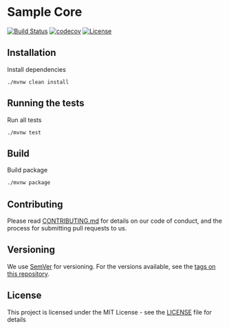 # Sample Core
[![Build Status](https://travis-ci.org/javaboilerplates/core.svg?branch=master)](https://travis-ci.org/javaboilerplates/core)
[![codecov](https://codecov.io/gh/javaboilerplates/core/branch/master/graph/badge.svg)](https://codecov.io/gh/javaboilerplates/core)
[![License](https://img.shields.io/badge/license-MIT-blue.svg)](https://github.com/javaboilerplates/core/blob/master/LICENSE)

## Installation
Install dependencies

```
./mvnw clean install

```

## Running the tests

Run all tests

```
./mvnw test
```

## Build

Build package
``` bash
./mvnw package
```

## Contributing

Please read [CONTRIBUTING.md](CONTRIBUTING.md) for details on our code of conduct, and the process for submitting pull requests to us.

## Versioning

We use [SemVer](http://semver.org/) for versioning. For the versions available, see the [tags on this repository](https://github.com/javaboilerplates/core/tags). 

## License

This project is licensed under the MIT License - see the [LICENSE](LICENSE) file for details

